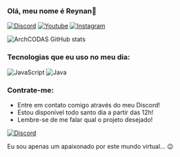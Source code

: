 ### Olá, meu nome é Reynan👋

[![Discord](https://img.shields.io/badge/Discord-7289DA?style=for-the-badge&logo=discord&logoColor=white)](https://discord.com/users/1082721063676432464)
[![Youtube](https://img.shields.io/badge/YouTube-FF0000?style=for-the-badge&logo=youtube&logoColor=white)](https://www.youtube.com/channel/UC1Sxrxx7c5l3x2ufFl1Oa-g)
[![Instagram](https://img.shields.io/badge/Instagram-E4405F?style=for-the-badge&logo=instagram&logoColor=white)](https://www.instagram.com/arch.reynan/)

![ArchCODAS GitHub stats](https://github-readme-stats.vercel.app/api?username=ArchCODAS&show_icons=true&theme=dracula)

### Tecnologias que eu uso no meu dia:

![JavaScript](https://img.shields.io/badge/JavaScript-323330?style=for-the-badge&logo=javascript&logoColor=F7DF1E)
![Java](https://img.shields.io/badge/Java-ED8B00?style=for-the-badge&logo=openjdk&logoColor=white)

### Contrate-me:

- Entre em contato comigo através do meu Discord!
- Estou disponível todo santo dia a partir das 12h!
- Lembre-se de me falar qual o projeto desejado!

[![Discord](https://img.shields.io/badge/Discord-7289DA?style=for-the-badge&logo=discord&logoColor=white)](https://discord.com/users/1082721063676432464)

Eu sou apenas um apaixonado por este mundo virtual... 😉
